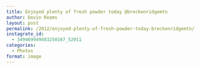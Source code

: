```yaml
---
title: Enjoyed plenty of fresh powder today @breckenridgemtn
author: Devin Reams
layout: post
permalink: /2012/enjoyed-plenty-of-fresh-powder-today-breckenridgemtn/
instagrate_id:
  - 349469949483250167_52011
categories:
  - Photos
format: image
---
```

<!-- This post is created by Instagrate to WordPress, a WordPress Plugin by polevaultweb.com - http://www.polevaultweb.com/plugins/instagrate-to-wordpress/ -->